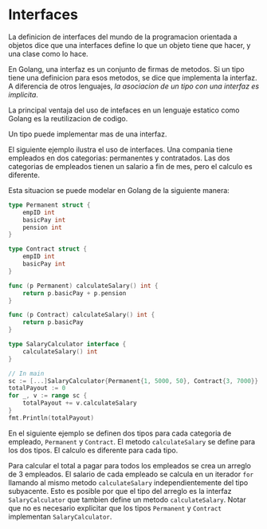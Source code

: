 # Interfaces

La definicion de interfaces del mundo de la programacion orientada a objetos dice que una interfaces define lo que un objeto tiene que hacer, y una clase como lo hace.

En Golang, una interfaz es un conjunto de firmas de metodos. Si un tipo tiene una definicion para esos metodos, se dice que implementa la interfaz. A diferencia de otros lenguajes, *la asociacion de un tipo con una interfaz es implicita*. 

La principal ventaja del uso de intefaces en un lenguaje estatico como Golang es la reutilizacion de codigo.

Un tipo puede implementar mas de una interfaz.

El siguiente ejemplo ilustra el uso de interfaces. Una compania tiene empleados en dos categorias: permanentes y contratados. Las dos categorias de empleados tienen un salario a fin de mes, pero el calculo es diferente.

Esta situacion se puede modelar en Golang de la siguiente manera:

```go
type Permanent struct {
    empID int
    basicPay int
    pension int
}

type Contract struct {
    empID int
    basicPay int
}

func (p Permanent) calculateSalary() int {
    return p.basicPay + p.pension
}

func (p Contract) calculateSalary() int {
    return p.basicPay
}

type SalaryCalculator interface {
    calculateSalary() int
}

// In main
sc := [...]SalaryCalculator{Permanent{1, 5000, 50}, Contract{3, 7000}}
totalPayout := 0
for _, v := range sc {
    totalPayout += v.calculateSalary
}
fmt.Println(totalPayout)
```

En el siguiente ejemplo se definen dos tipos para cada categoria de empleado, `Permanent` y `Contract`. El metodo `calculateSalary` se define para los dos tipos. El calculo es diferente para cada tipo.

Para calcular el total a pagar para todos los empleados se crea un arreglo de 3 empleados. El salario de cada empleado se calcula en un iterador `for` llamando al mismo metodo `calculateSalary` independientemente del tipo subyacente. Esto es posible por que el tipo del arreglo es la interfaz `SalaryCalculator` que tambien define un metodo `calculateSalary`. Notar que no es necesario explicitar que los tipos `Permanent` y `Contract` implementan `SalaryCalculator`.